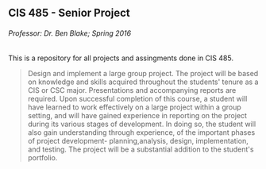CIS 485 - Senior Project
------------------------
###### Professor: Dr. Ben Blake; Spring 2016

This is a repository for all projects and assingments done in CIS 485.

> Design and implement a large group project. The project will be based on knowledge and skills acquired throughout the students' tenure as a CIS or CSC major. Presentations and accompanying reports are required. Upon successful completion of this course, a student will have learned to work effectively on a large project within a group setting, and will have gained experience in reporting on the project during its various stages of development. In doing so, the student will also gain understanding through experience, of the important phases of project development- planning,analysis, design, implementation, and testing. The project will be a substantial addition to the student's portfolio.
